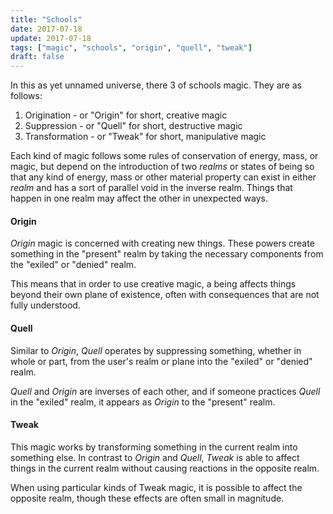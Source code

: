 ```yaml
---
title: "Schools"
date: 2017-07-18
update: 2017-07-18
tags: ["magic", "schools", "origin", "quell", "tweak"]
draft: false
---
```


In this as yet unnamed universe, there 3 of schools magic. They are as follows:

1. Origination - or "Origin" for short, creative magic
2. Suppression - or "Quell" for short, destructive magic
3. Transformation - or "Tweak" for short, manipulative magic

Each kind of magic follows some rules of conservation of energy, mass, or magic, but depend on the introduction of two *realms* or states of being so that any kind of energy, mass or other material property can exist in either *realm* and has a sort of parallel void in the inverse realm. Things that happen in one realm may affect the other in unexpected ways.

#### Origin
*Origin* magic is concerned with creating new things. These powers create something in the "present" realm by taking the necessary components from the "exiled" or "denied" realm. 

This means that in order to use creative magic, a being affects things beyond their own plane of existence, often with consequences that are not fully understood.

#### Quell
Similar to *Origin*, *Quell* operates by suppressing something, whether in whole or part, from the user's realm or plane into the "exiled" or "denied" realm.

*Quell* and *Origin* are inverses of each other, and if someone practices *Quell* in the "exiled" realm, it appears as *Origin* to the "present" realm.

#### Tweak
This magic works by transforming something in the current realm into something else. In contrast to *Origin* and *Quell*, *Tweak* is able to affect things in the current realm without causing reactions in the opposite realm.

When using particular kinds of Tweak magic, it is possible to affect the opposite realm, though these effects are often small in magnitude.

